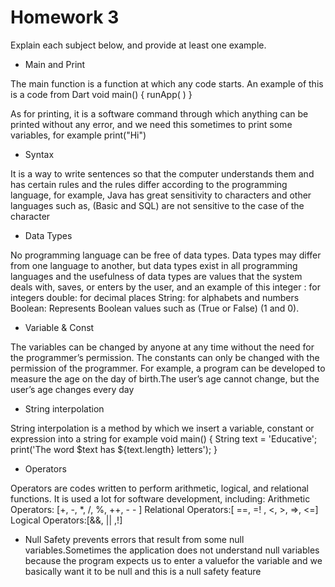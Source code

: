 # Homework 3

Explain each subject below, and provide at least one example.

* Main and Print
  
The main function is a function at which any code starts.
 An example of this is a code from Dart 
void main() {
  runApp(
  )
}

As for printing, it is a software command through which anything can be printed without any error,
 and we need this sometimes to print some variables, for example print("Hi")

* Syntax

It is a way to write sentences so that the computer understands them and has certain rules and the rules differ according to the programming language, for example,
Java has great sensitivity to characters and other languages such as,
(Basic and SQL) are not sensitive to the case of the character

* Data Types

 No programming language can be free of data types. Data types may differ from one language to another,
 but data types exist in all programming languages and the usefulness of data types are values that the system deals with, saves, or enters by the user, and an example of this
integer : for integers
double: for decimal places
String: for alphabets and numbers
Boolean: Represents Boolean values such as (True or False) (1 and 0).

* Variable  & Const
 
The variables can be changed by anyone at any time without the need for the programmer’s permission. The constants can only be changed with the permission of the programmer.
For example, a program can be developed to measure the age on the day of birth.The user’s age cannot change, but the user’s age changes every day

* String interpolation
 
String interpolation is a method by which we insert a variable,
constant or expression into a string for example
void main() {
 String text = 'Educative';
 print('The word $text has ${text.length} letters'); 
}

* Operators

Operators are codes written to perform arithmetic,
logical, and relational functions. It is used a lot for software development,
including:
Arithmetic Operators: [+, -, *, /, %, ++, - - ]
Relational Operators:[ ==, =! , <, >, =>, <=]
Logical Operators:[&&, || ,!]
 
* Null Safety
prevents errors that result from some null variables.Sometimes the application does not understand null variables because the program expects us to enter a valuefor the variable and we basically want it to be null and this is a null safety feature

